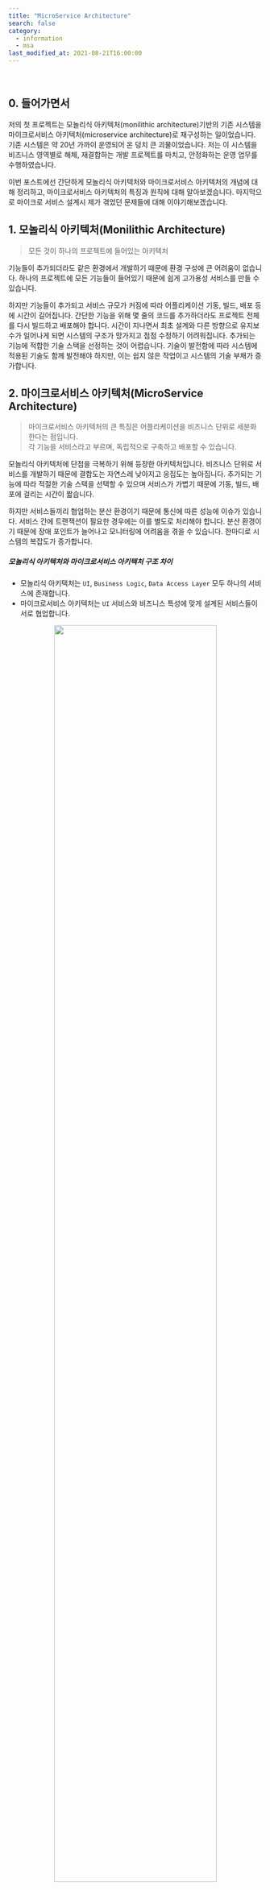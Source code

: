 ```yaml
---
title: "MicroService Architecture"
search: false
category:
  - information
  - msa
last_modified_at: 2021-08-21T16:00:00
---
```


<br/>

## 0. 들어가면서

저의 첫 프로젝트는 모놀리식 아키텍처(monilithic architecture)기반의 기존 시스템을 마이크로서비스 아키텍처(microservice architecture)로 재구성하는 일이었습니다. 
기존 시스템은 약 20년 가까이 운영되어 온 덩치 큰 괴물이었습니다. 
저는 이 시스템을 비즈니스 영역별로 해체, 재결합하는 개발 프로젝트를 마치고, 안정화하는 운영 업무를 수행하였습니다. 

이번 포스트에선 간단하게 모놀리식 아키텍처와 마이크로서비스 아키텍처의 개념에 대해 정리하고, 마이크로서비스 아키텍처의 특징과 원칙에 대해 알아보겠습니다. 
마지막으로 마이크로 서비스 설계시 제가 겪었던 문제들에 대해 이야기해보겠습니다. 

## 1. 모놀리식 아키텍처(Monilithic Architecture)

> 모든 것이 하나의 프로젝트에 들어있는 아키텍처

기능들이 추가되더라도 같은 환경에서 개발하기 때문에 환경 구성에 큰 어려움이 없습니다. 
하나의 프로젝트에 모든 기능들이 들어있기 때문에 쉽게 고가용성 서비스를 만들 수 있습니다. 

하지만 기능들이 추가되고 서비스 규모가 커짐에 따라 어플리케이션 기동, 빌드, 배포 등에 시간이 길어집니다. 
간단한 기능을 위해 몇 줄의 코드를 추가하더라도 프로젝트 전체를 다시 빌드하고 배포해야 합니다. 
시간이 지나면서 최초 설계와 다른 방향으로 유지보수가 일어나게 되면 시스템의 구조가 망가지고 점점 수정하기 어려워집니다. 
추가되는 기능에 적합한 기술 스택을 선정하는 것이 어렵습니다. 
기술이 발전함에 따라 시스템에 적용된 기술도 함께 발전해야 하지만, 이는 쉽지 않은 작업이고 시스템의 기술 부채가 증가합니다. 

## 2. 마이크로서비스 아키텍처(MicroService Architecture)

> 마이크로서비스 아키텍처의 큰 특징은 어플리케이션을 비즈니스 단위로 세분화한다는 점입니다.<br/>
> 각 기능을 서비스라고 부르며, 독립적으로 구축하고 배포할 수 있습니다.

모놀리식 아키텍처에 단점을 극복하기 위해 등장한 아키텍처입니다. 
비즈니스 단위로 서비스를 개발하기 때문에 결합도는 자연스레 낮아지고 응집도는 높아집니다. 
추가되는 기능에 따라 적절한 기술 스택을 선택할 수 있으며 서비스가 가볍기 때문에 기동, 빌드, 배포에 걸리는 시간이 짧습니다. 

하지만 서비스들끼리 협업하는 분산 환경이기 때문에 통신에 따른 성능에 이슈가 있습니다. 
서비스 간에 트랜잭션이 필요한 경우에는 이를 별도로 처리해야 합니다. 
분산 환경이기 때문에 장애 포인트가 늘어나고 모니터링에 어려움을 겪을 수 있습니다. 
한마디로 시스템의 복잡도가 증가합니다. 

##### 모놀리식 아키텍처와 마이크로서비스 아키텍처 구조 차이

* 모놀리식 아키택처는 `UI`, `Business Logic`, `Data Access Layer` 모두 하나의 서비스에 존재합니다.
* 마이크로서비스 아키텍처는 `UI` 서비스와 비즈니스 특성에 맞게 설계된 서비스들이 서로 협업합니다.

<p align="center">
    <img src="/images/microservice-architecture-1.JPG" width="80%" class="image__border"/>
</p>
<center>https://www.redhat.com/ko/topics/microservices/what-are-microservices</center>

## 3. MicroService Architecture 특징

### 3.1. 단일 목적 수행 (Single Purpose)

> **Do one thing, and do it well.**

마이크로 서비스는 단일 역량을 담당합니다. 
서비스 하나에 책임도 하나입니다. 
이는 비즈니스와 관련될 수도 있고 제 3자(third party)와의 연계 같은 공유 기술 역량일 수도 있습니다. 
이런 특징은 마이크로 서비스의 높은 응집도(high cohesion)로 이어집니다.

### 3.2. 느슨한 결합 (Loose Coupling)

마이크로 서비스는 각자 자신의 데이터 저장소에 대한 오너십을 가집니다. 
이는 서비스 결합력을 줄여주는데, 다른 서비스는 자신이 소유하지 않은 데이터에 접근할 때 데이터를 소유한 서비스가 제공한 인터페이스를 통해서만 접근이 가능합니다.

### 3.3. 높은 응집도 (High Cohesion)

마이크로 서비스는 단일 비즈니스를 수행하기 때문에 서비스의 기능들은 자연스럽게 높은 응집도를 가지게 됩니다. 
각 서비스는 모든 관련된 행위와 데이터를 캡슐화하여 관리합니다. 
새로운 기능을 구축해야하는 경우 모든 변경사항이 하나의 단일 서비스에서만 수정되도록 해야합니다. 

<p align="center">
    <img src="/images/microservice-architecture-2.JPG" width="80%" class="image__border">
</p>
<center>https://medium.com/dtevangelist/microservice-at-medium-58214fd055b7</center>

## 4. MicroService Architecture 핵심 원칙

### 4.1. 자율성 (Autonomy)

* 각 서비스는 다른 서비스와 독립적으로 변경되고 운영됩니다.
* 자율성을 확실히 하기 위해 느슨한 결합이 필요합니다.
* 독립적으로 배포가 가능해야합니다.

### 4.2. 회복성 (Resilience)

* 마이크로 서비스는 자연스러운 메커니즘을 통해 장애를 격리시킵니다.
* 독립적으로 배포하므로 어플리케이션 또는 인프라 장애는 시스템 일부에만 영향을 미칩니다.
* 어플리케이션을 여러 서비스로 분리하여 장애를 격리시킬 수 있지만 장애 지점이 늘어나게 됩니다.
* 장애가 발생할 때 확산을 막으려면 발생한 일을 처리해야합니다.
* 가능한 부분은 비동기 처리를 합니다.
* 적절한 회로 차단기(circuit breaker)와 타임아웃(timeout)을 사용하도록 설계해야 합니다.

### 4.3. 투명성 (Transparency)

* MSA는 여러 서비스가 협업하기 때문에 시스템 어느 지점에서나 투명하고 관찰 가능해야 문제를 관찰하고 진단할 수 있습니다.
* 이를 위한 비즈니스, 운영, 인프라스트럭처 메트릭(infrastructure metrics), 로그, 요청 추적 등을 생성해야합니다.

### 4.4. 자동화 (Automation)

* MSA는 단일 어플리케이션을 개발하는 것보다 복잡한 아키텍처 구조를 가집니다.
* 자동화된 `CI/CD`를 통해 배포와 운영을 안정적으로 수행해야 합니다.

## 5. MicroService Architecture 설계시 겪은 문제점

기본 설계 시점에 현재 시스템을 업무 단위로 나누는 작업을 수행하였습니다. 
저는 비즈니스 도메인에 대해 모르는 부분이 많았기 때문에 이론상으로 어려울 것이 없어 보였습니다. 
하지만 기존 시스템을 비즈니스 영역별로 분할할 때마다 눈에는 보이지 않던 걸림돌들이 저희 팀의 발목을 잡았습니다. 
최초 마이크로 서비스 설계시 도메인 전문가의 부재로 인해 잘못된 방향으로 시스템이 분할되었기 때문입니다. 
도메인 전문가의 중요성을 이때 깨닫게 되었습니다. 
 
잘못된 설계는 아래와 같은 문제점들을 저희 팀에게 안겨주었습니다. 

### 5.1. 업무 영역(domain context boundary)은 어떻게 나워야 하나?

DDD(Domain Driven Design)을 통해 큰 업무를 독립적인 단위로 나누는 작업을 진행했습니다. 
**이 작업은 현장 근무자 입장에서 업무적인 독립성을 기준으로 업무를 분할하여 서비스로 도출해내는 일입니다.** 
하지만 잘못된 설계로 인해 기존 시스템의 모듈 단위로 서비스가 분할되면서 특정 모듈의 기능을 API 요청을 통해 제공받는 구조가 되었습니다. 
이런 설계는 `단일 목적 수행`이라는 특징은 만족하였지만 특정 서비스로 API 요청이 과도하게 집중되어 전체 시스템의 성능이 떨어졌습니다. 
또한 동기식 요청 방식은 서비스의 결합력을 높이는 행위이기 때문에 마이크로서비스 아키텍처의 장점을 살리지 못한 결과를 가져다 주었습니다. 

### 5.2. Transaction rollback은 어디까지 되어야 하나?

서비스별로 소유권을 가지는 테이블들이 생기면서 분산 환경에서의 트랜잭션 관리가 필요하게 되면서 다음과 같은 고려사항들이 생기기 시작했습니다. 

* 특정 서비스의 트랜잭션 실패는 이전 서비스들 중 어느 서비스까지 rollback 되어야 하는가?
* 서비스 별 다수의 인스턴스들 중 어떤 인스턴스가 해당 트랜잭션을 수행했는가?

마이크로 서비스의 설계가 잘 이루어졌다면 특정 서비스가 한 일은 다른 서비스의 업무와 독립적일테니 서비스들간의 transaction rollback에 대한 고민은 적었어야 한다고 생각합니다.

### 5.3. 모든 비즈니스에서 동시에 사용되는 테이블은 어떻게 관리할 것인가?

서비스별로 테이블 소유권을 가지지만 특정 몇 개의 테이블들은 모든 서비스에서 필요하였습니다. 
시스템 모듈 단위로 마이크로 서비스를 설계하다 보니 서비스마다 공통으로 사용하는 테이블이 생기게 된 것입니다. 
이를 관리하기 위한 별도의 공유 서비스를 설계하였습니다. 
하지만 서비스 부하와 트랜잭션 관리의 어려움이 추가되었습니다.

### 5.4. 문제 해결

문제가 되는 서비스들을 하나씩 묶어나갔습니다. 
**트랜잭션 관리의 용이성, 비즈니스적 독립성 등을 고려하면서 서비스들을 합쳐 나갔으며, 48개 정도의 마이크로 서비스들을 8개의 서비스로 통합하였습니다.** 
서비스들이 합쳐지면서 저희 팀의 서비스는 `마이크로`라고 부르기에는 다소 규모가 있는 모습이 되었습니다.

## CLOSING

마이크로서비스 아키텍처의 성공적인 설계를 위한 핵심은 비즈니스 도메인에 대한 전문성이라고 생각됩니다. 
비즈니스 도메인의 업무 영역을 의미있게 분할하는 일을 통해 독립적이고 자율성있는 마이크로 서비스를 도출해낼 수 있습니다. 
**마이크로서비스 아키텍처가 모든 비즈니스에 적합하진 않겠지만 비즈니스 도메인에 대한 높은 이해도가 아키텍처 설계의 승패를 가른다는 것을 경험하였습니다.**

#### RECOMMEND NEXT POSTS

* [Pros and Cons of MicroService Architecture][msa-pros-and-cons-link]
* [MSA API Gateway][msa-api-gateway-link]
* [MicroService Architecture Release Strategy][msa-release-link]
* [Saga Pattern And Distributed Transaction][distributed-transaction-link]

#### REFERENCE

* <https://alwayspr.tistory.com/19>
* <https://alwayspr.tistory.com/20>
* <https://12bme.tistory.com/517>
* <https://medium.com/dtevangelist/microservice-at-medium-58214fd055b7>
* <https://www.redhat.com/ko/topics/microservices/what-are-microservices>
* [(마이크로 서비스 vs 모놀리식 아키텍처) MicroService vs Monolithic Architecture 간단 소개 및 주관적 의견][msa-blog-link]

[msa-blog-link]: https://lion-king.tistory.com/entry/%EB%A7%88%EC%9D%B4%ED%81%AC%EB%A1%9C-%EC%84%9C%EB%B9%84%EC%8A%A4-vs-%EB%AA%A8%EB%86%80%EB%A6%AC%EC%8B%9D-%EC%95%84%ED%82%A4%ED%85%8D%EC%B2%98-MicroService-vs-Monolithic-Architecture-%EA%B0%84%EB%8B%A8-%EC%86%8C%EA%B0%9C-%EB%B0%8F-%EC%A3%BC%EA%B4%80%EC%A0%81-%EC%9D%98%EA%B2%AC

[msa-pros-and-cons-link]: https://junhyunny.github.io/msa/msa-pros-and-cons/
[msa-api-gateway-link]: https://junhyunny.github.io/msa/msa-api-gateway/
[msa-release-link]: https://junhyunny.github.io/msa/msa-release/
[distributed-transaction-link]: https://junhyunny.github.io/msa/design-pattern/distributed-transaction/